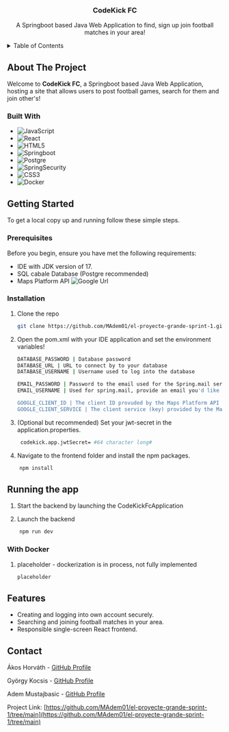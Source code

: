 <!-- PROJECT LOGO -->
<div align="center">
  <h3 align="center">CodeKick FC</h3>

  <p align="center">
    A Springboot based Java Web Application to find, sign up join football matches in your area!
  </p>
</div>



<!-- TABLE OF CONTENTS -->
<details>
  <summary>Table of Contents</summary>
  <ol>
    <li>
      <a href="#about-the-project">About The Project</a>
      <ul>
        <li><a href="#built-with">Built With</a></li>
      </ul>
    </li>
    <li>
      <a href="#getting-started">Getting Started</a>
      <ul>
        <li><a href="#prerequisites">Prerequisites</a></li>
        <li><a href="#installation">Installation</a></li>
      </ul>
    </li>
    <li>
      <a href="#running-the-app">Runnig the app</a>
      <ul>
        <li><a href="#with-docker">With Docker</a></li>
      </ul>
    </li>
    <li><a href="#contact">Contact</a></li>
  </ol>
</details>



<!-- ABOUT THE PROJECT -->
## About The Project

Welcome to **CodeKick FC**, a Springboot based Java Web Application, hosting a site that allows users to post football games, search for them and join other's!

### Built With

* ![JavaScript][JavaScript-url]
* ![React][React-url]
* ![HTML5][HTML5-url]
* ![Springboot][boot-url]
* ![Postgre][postgre-url]
* ![SpringSecurity][security-url]
* ![CSS3][CSS3-url]
* ![Docker][Docker-url]



<!-- GETTING STARTED -->
## Getting Started

To get a local copy up and running follow these simple steps.

### Prerequisites

Before you begin, ensure you have met the following requirements:

* IDE with JDK version of 17.
* SQL cabale Database (Postgre recommended)
* Maps Platform API ![Google Url][google-url]

### Installation

1. Clone the repo
   ```sh
   git clone https://github.com/MAdem01/el-proyecte-grande-sprint-1.git
   ```

2. Open the pom.xml with your IDE application and set the environment variables!
    ```sh
    DATABASE_PASSWORD | Database password
    DATABASE_URL | URL to connect by to your database
    DATABASE_USERNAME | Username used to log into the database

    EMAIL_PASSWORD | Password to the email used for the Spring.mail service
    EMAIL_USERNAME | Used for spring.mail, provide an email you'd like to recieve bug reports from customers

    GOOGLE_CLIENT_ID | The client ID provuded by the Maps Platform API
    GOOGLE_CLIENT_SERVICE | The client service (key) provided by the Maps Platform API
    ```

3. (Optional but recommended) Set your jwt-secret in the application.properties.
   ```sh
    codekick.app.jwtSecret= #64 character long#
   ```

4. Navigate to the frontend folder and install the npm packages.
```sh
    npm install
```
   
<!-- RUNNING THE APP -->
## Running the app
1. Start the backend by launching the CodeKickFcApplication

2. Launch the backend
```sh
    npm run dev
```
   
### With Docker
1. placeholder - dockerization is in process, not fully implemented
   ```sh
   placeholder
   ```

<!-- FEATURES -->
## Features
- Creating and logging into own account securely.
- Searching and joining football matches in your area.
- Responsible single-screen React frontend.

<!-- CONTACT -->
## Contact

Ákos Horváth - [GitHub Profile](https://github.com/Akoss08)

György Kocsis - [GitHub Profile](https://github.com/Scroll120)

Adem Mustajbasic - [GitHub Profile](https://github.com/MAdem01)


Project Link: [https://github.com/MAdem01/el-proyecte-grande-sprint-1/tree/main](https://github.com/MAdem01/el-proyecte-grande-sprint-1/tree/main)

<!-- MARKDOWN LINKS & IMAGES -->
<!-- https://www.markdownguide.org/basic-syntax/#reference-style-links -->
[React-url]: https://img.shields.io/badge/React-61DAFB?style=for-the-badge&logo=react&logoColor=black
[JavaScript-url]: https://img.shields.io/badge/JavaScript-F7DF1E?style=for-the-badge&logo=javascript&logoColor=black
[boot-url]: https://img.shields.io/badge/Spring_Boot-6DB33F?style=for-the-badge&logo=spring-boot&logoColor=white
[postgre-url]: https://img.shields.io/badge/PostgreSQL-316192?style=for-the-badge&logo=postgresql&logoColor=white
[HTML5-url]: https://img.shields.io/badge/HTML5-E34F26?style=for-the-badge&logo=html5&logoColor=white
[security-url]: https://img.shields.io/badge/Spring_Security-6DB33F?style=for-the-badge&logo=Spring-Security&logoColor=white
[CSS3-url]: https://img.shields.io/badge/CSS3-1572B6?style=for-the-badge&logo=css3&logoColor=white
[Docker-url]: https://img.shields.io/badge/docker-%230db7ed.svg?style=for-the-badge&logo=docker&logoColor=white
[google-url]: https://developers.google.com/maps/apis-by-platform
